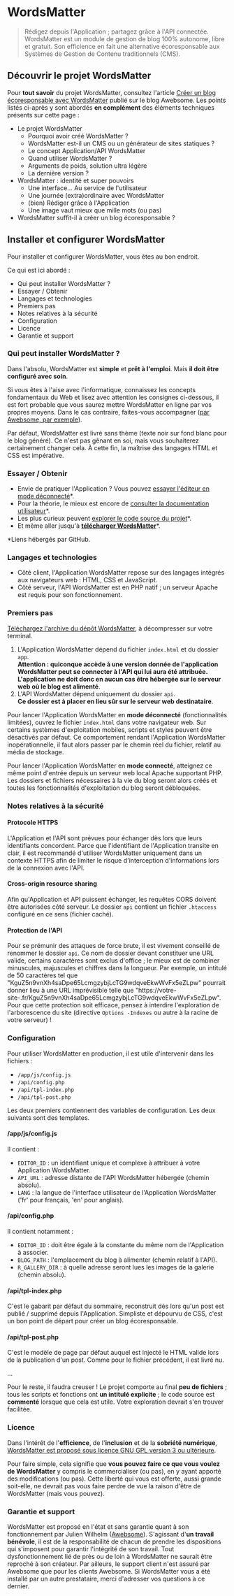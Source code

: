 # WordsMatter

> Rédigez depuis l'Application ; partagez grâce à l'API connectée. WordsMatter est un module de gestion de blog 100% autonome, libre et gratuit. Son efficience en fait une alternative écoresponsable aux Systèmes de Gestion de Contenu traditionnels (CMS).

## Découvrir le projet WordsMatter

Pour __tout savoir__ du projet WordsMatter, consultez l'article [Créer un blog écoresponsable avec WordsMatter](https://awebsome.fr/blog-awebsome/creer-un-blog-ecoresponsable-avec-wordsmatter/) publié sur le blog Awebsome. Les points listés ci-après y sont abordés __en complément__ des éléments techniques présents sur cette page :

* Le projet WordsMatter
  * Pourquoi avoir créé WordsMatter ?
  * WordsMatter est-il un CMS ou un générateur de sites statiques ?
  * Le concept Application/API WordsMatter
  * Quand utiliser WordsMatter ?
  * Arguments de poids, solution ultra légère
  * La dernière version ?
* WordsMatter : identité et super pouvoirs
  * Une interface... Au service de l'utilisateur
  * Une journée (extra)ordinaire avec WordsMatter
  * (bien) Rédiger grâce à l'Application
  * Une image vaut mieux que mille mots (ou pas)
* WordsMatter suffit-il à créer un blog écoresponsable ?

## Installer et configurer WordsMatter
Pour installer et configurer WordsMatter, vous êtes au bon endroit.

Ce qui est ici abordé :

* Qui peut installer WordsMatter ?
* Essayer / Obtenir
* Langages et technologies
* Premiers pas
* Notes relatives à la sécurité
* Configuration
* Licence
* Garantie et support

### Qui peut installer WordsMatter ?
Dans l'absolu, WordsMatter est __simple__ et __prêt à l'emploi__. Mais __il doit être configuré avec soin__.

Si vous êtes à l'aise avec l'informatique, connaissez les concepts fondamentaux du Web et lisez avec attention les consignes ci-dessous, il est fort probable que vous saurez mettre WordsMatter en ligne par vos propres moyens. Dans le cas contraire, faites-vous accompagner ([par Awebsome, par exemple](https://awebsome.fr)).

Par défaut, WordsMatter est livré sans thème (texte noir sur fond blanc pour le blog généré). Ce n'est pas gênant en soi, mais vous souhaiterez certainement changer cela. À cette fin, la maîtrise des langages HTML et CSS est impérative.

### Essayer / Obtenir
* Envie de pratiquer l'Application ? Vous pouvez [essayer l'éditeur en mode déconnecté](https://awebsomefr.github.io/WordsMatter/)*.
* Pour la théorie,  le mieux est encore de [consulter la documentation utilisateur](https://awebsomefr.github.io/WordsMatter/app/help.fr.html)*.
* Les plus curieux peuvent [explorer le code source du projet](https://github.com/AwebsomeFr/WordsMatter)*.
* Et même aller jusqu'à [__télécharger WordsMatter__](https://github.com/AwebsomeFr/WordsMatter/archive/master.zip)*.

*Liens hébergés par GitHub.

### Langages et technologies

* Côté client, l'Application WordsMatter repose sur des langages intégrés aux navigateurs web : HTML, CSS et JavaScript.
* Côté serveur, l'API WordsMatter est en PHP natif ; un serveur Apache est requis pour son fonctionnement.

### Premiers pas
[Téléchargez l'archive du dépôt WordsMatter](https://github.com/AwebsomeFr/WordsMatter/archive/master.zip), à décompresser sur votre terminal.

1. L'Application WordsMatter dépend du fichier `index.html` et du dossier `app`.   
__Attention : quiconque accède à une version donnée de l'application WordsMatter peut se connecter à l'API qui lui aura été attribuée. L'application ne doit donc en aucun cas être hébergée sur le serveur web où le blog est alimenté__.
2. L'API WordsMatter dépend uniquement du dossier `api`.   
__Ce dossier est à placer en lieu sûr sur le serveur web destinataire__.

Pour lancer l'Application WordsMatter en __mode déconnecté__ (fonctionnalités limitées), ouvrez le fichier `index.html` dans votre navigateur web. Sur certains systèmes d'exploitation mobiles, scripts et styles peuvent être désactivés par défaut. Ce comportement rendant l'Application WordsMatter inopérationnelle, il faut alors passer par le chemin réel du fichier, relatif au média de stockage.

Pour lancer l'Application WordsMatter en __mode connecté__, atteignez ce même point d'entrée depuis un serveur web local Apache supportant PHP. Les dossiers et fichiers nécessaires à la vie du blog seront alors créés et toutes les fonctionnalités d'exploitation du blog seront débloquées. 

### Notes relatives à la sécurité

#### Protocole HTTPS  
L'Application et l'API sont prévues pour échanger dès lors que leurs identifiants concordent. Parce que l'identifiant de l'Application transite en clair, il est recommandé d'utiliser WordsMatter uniquement dans un contexte HTTPS afin de limiter le risque d'interception d'informations lors de la connexion avec l'API.

#### Cross-origin resource sharing
Afin qu'Application et API puissent échanger, les requêtes CORS doivent être autorisées côté serveur. Le dossier `api` contient un fichier `.htaccess` configuré en ce sens (fichier caché).

#### Protection de l'API
Pour se prémunir des attaques de force brute, il est vivement conseillé de renommer le dossier `api`. Ce nom de dossier devant constituer une URL valide, certains caractères sont exclus d'office ; le mieux est de combiner minuscules, majuscules et chiffres dans la longueur. Par exemple, un intitulé de 50 caractères tel que "KguZ5n9vnXh4saDpe65LcmgzybjLcTG9wdqveEkwWvFx5eZLpw" pourrait donner lieu à une URL imprévisible telle que "https://votre-site-.fr/KguZ5n9vnXh4saDpe65LcmgzybjLcTG9wdqveEkwWvFx5eZLpw". Pour que cette protection soit efficace, pensez à interdire l'exploration de l'arborescence du site (directive `Options -Indexes` ou autre à la racine de votre serveur) !

### Configuration
Pour utiliser WordsMatter en production, il est utile d'intervenir dans les fichiers : 

*   `/app/js/config.js`
*   `/api/config.php`
*   `/api/tpl-index.php`
*   `/api/tpl-post.php`

Les deux premiers contiennent des variables de configuration.
Les deux suivants sont des templates.

#### /app/js/config.js

Il contient : 

*   `EDITOR_ID` : un identifiant unique et complexe à attribuer à votre Application WordsMatter.
*   `API_URL` : adresse distante de l'API WordsMatter hébergée (chemin absolu).
*   `LANG` : la langue de l'interface utilisateur de l'Application WordsMatter ('fr' pour français, 'en' pour anglais). 

#### /api/config.php

Il contient notamment : 

*   `EDITOR_ID` : doit être égale à la constante du même nom de l'Application à associer.
*   `BLOG_PATH` : l'emplacement du blog à alimenter (chemin relatif à l'API).
*   `R_GALLERY_DIR` : à quelle adresse seront lues les images de la galerie (chemin absolu).   

#### /api/tpl-index.php

C'est le gabarit par défaut du sommaire, reconstruit dès lors qu'un post est publié / supprimé depuis l'Application. Simpliste et dépourvu de CSS, c'est un bon point de départ pour créer un blog écoresponsable.

#### /api/tpl-post.php

C'est le modèle de page par défaut auquel est injecté le HTML valide lors de la publication d'un post. Comme pour le fichier précédent, il est livré nu.

...

Pour le reste, il faudra creuser ! Le projet comporte au final __peu de fichiers__ ; tous les scripts et fonctions ont __un intitulé explicite__ ; le code source est __commenté__ lorsque que cela est utile. Votre exploration devrait s'en trouver facilitée. 

### Licence
Dans l'intérêt de l'__efficience__, de l'__inclusion__ et de la __sobriété numérique__, [WordsMatter est proposé sous licence GNU GPL version 3 ou ultérieure](https://www.gnu.org/licenses/gpl-3.0.en.html).

Pour faire simple, cela signifie que __vous pouvez faire ce que vous voulez de WordsMatter__ y compris le commercialiser (ou pas), en y ayant apporté des modifications (ou pas). Cette liberté qui vous est offerte, aussi grande soit-elle, ne devrait pas vous faire perdre de vue la raison d'être de WordsMatter (mais vous pouvez).

### Garantie et support
WordsMatter est proposé en l'état et sans garantie quant à son fonctionnement par Julien Wilhelm ([Awebsome](https://awebsome.fr)). S'agissant d'__un travail bénévole__, il est de la responsabilité de chacun de prendre les dispositions qui s'imposent pour garantir l'intégrité de son travail. Tout dysfonctionnement lié de près ou de loin à WordsMatter ne saurait être reproché à son créateur. Par ailleurs, le support client n'est assuré par Awebsome que pour les clients Awebsome. Si WordsMatter vous a été installé par un autre prestataire, merci d'adresser vos questions à ce dernier.
